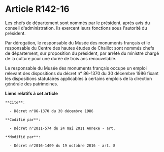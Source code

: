 # Article R142-16

Les chefs de département sont nommés par le président, après avis du conseil d'administration. Ils exercent leurs fonctions
sous l'autorité du président. 

Par dérogation, le responsable du Musée des monuments français et le responsable du Centre des hautes études de Chaillot sont
nommés chefs de département, sur proposition du président, par arrêté du ministre chargé de la culture pour une durée de
trois ans renouvelable. 

Le responsable du Musée des monuments français occupe un emploi relevant des dispositions du décret n° 86-1370 du 30 décembre
1986 fixant les dispositions statutaires applicables à certains emplois de la direction générale des patrimoines.

**Liens relatifs à cet article**

	**Cite**:

	  - Décret n°86-1370 du 30 décembre 1986

	**Codifié par**:

	  - Décret n°2011-574 du 24 mai 2011 Annexe - art.

	**Modifié par**:

	  - Décret n°2016-1409 du 19 octobre 2016 - art. 8
